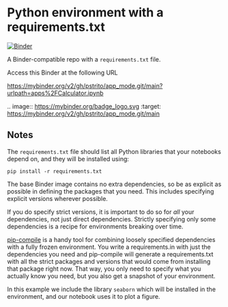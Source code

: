 # Python environment with a requirements.txt



[![Binder](https://mybinder.org/badge_logo.svg)](https://mybinder.org/v2/gh/pstrito/app_mode.git/main)



A Binder-compatible repo with a `requirements.txt` file.

Access this Binder at the following URL


https://mybinder.org/v2/gh/pstrito/app_mode.git/main?urlpath=apps%2FCalculator.ipynb

 .. image:: https://mybinder.org/badge_logo.svg
 :target: https://mybinder.org/v2/gh/pstrito/app_mode.git/main


## Notes
The `requirements.txt` file should list all Python libraries that your notebooks
depend on, and they will be installed using:

```
pip install -r requirements.txt
```

The base Binder image contains no extra dependencies, so be as
explicit as possible in defining the packages that you need. This includes
specifying explicit versions wherever possible.

If you do specify strict versions, it is important to do so for *all*
your dependencies, not just direct dependencies.
Strictly specifying only some dependencies is a recipe for environments
breaking over time.

[pip-compile](https://github.com/jazzband/pip-tools/) is a handy
tool for combining loosely specified dependencies with a fully frozen environment.
You write a requirements.in with just the dependencies you need
and pip-compile will generate a requirements.txt with all the strict packages and versions that would come from installing that package right now.
That way, you only need to specify what you actually know you need,
but you also get a snapshot of your environment.

In this example we include the library `seaborn` which will be installed in
the environment, and our notebook uses it to plot a figure.
